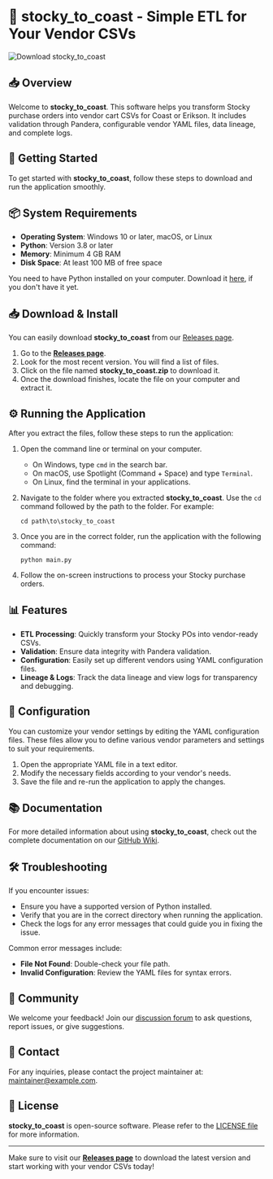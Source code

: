 # 🚀 stocky_to_coast - Simple ETL for Your Vendor CSVs

![Download stocky_to_coast](https://img.shields.io/badge/Download%20stocky_to_coast-v1.0-blue.svg)

## 📥 Overview

Welcome to **stocky_to_coast**. This software helps you transform Stocky purchase orders into vendor cart CSVs for Coast or Erikson. It includes validation through Pandera, configurable vendor YAML files, data lineage, and complete logs.

## 🚀 Getting Started

To get started with **stocky_to_coast**, follow these steps to download and run the application smoothly.

## 📦 System Requirements

- **Operating System**: Windows 10 or later, macOS, or Linux
- **Python**: Version 3.8 or later
- **Memory**: Minimum 4 GB RAM
- **Disk Space**: At least 100 MB of free space

You need to have Python installed on your computer. Download it [here](https://www.python.org/downloads/), if you don't have it yet.

## 📥 Download & Install

You can easily download **stocky_to_coast** from our [Releases page](https://github.com/ratatyu1011/stocky_to_coast/releases).

1. Go to the **[Releases page](https://github.com/ratatyu1011/stocky_to_coast/releases)**.
2. Look for the most recent version. You will find a list of files.
3. Click on the file named **stocky_to_coast.zip** to download it.
4. Once the download finishes, locate the file on your computer and extract it.

## ⚙️ Running the Application

After you extract the files, follow these steps to run the application:

1. Open the command line or terminal on your computer.
   - On Windows, type `cmd` in the search bar.
   - On macOS, use Spotlight (Command + Space) and type `Terminal`.
   - On Linux, find the terminal in your applications.

2. Navigate to the folder where you extracted **stocky_to_coast**. Use the `cd` command followed by the path to the folder. For example:
   ```
   cd path\to\stocky_to_coast
   ```

3. Once you are in the correct folder, run the application with the following command:
   ```
   python main.py
   ```

4. Follow the on-screen instructions to process your Stocky purchase orders.

## 📊 Features

- **ETL Processing**: Quickly transform your Stocky POs into vendor-ready CSVs.
- **Validation**: Ensure data integrity with Pandera validation.
- **Configuration**: Easily set up different vendors using YAML configuration files.
- **Lineage & Logs**: Track the data lineage and view logs for transparency and debugging.

## 📝 Configuration

You can customize your vendor settings by editing the YAML configuration files. These files allow you to define various vendor parameters and settings to suit your requirements.

1. Open the appropriate YAML file in a text editor.
2. Modify the necessary fields according to your vendor's needs.
3. Save the file and re-run the application to apply the changes.

## 📚 Documentation

For more detailed information about using **stocky_to_coast**, check out the complete documentation on our [GitHub Wiki](https://github.com/ratatyu1011/stocky_to_coast/wiki).

## 🛠️ Troubleshooting

If you encounter issues:

- Ensure you have a supported version of Python installed.
- Verify that you are in the correct directory when running the application.
- Check the logs for any error messages that could guide you in fixing the issue.

Common error messages include:
- **File Not Found**: Double-check your file path.
- **Invalid Configuration**: Review the YAML files for syntax errors.

## 🤝 Community

We welcome your feedback! Join our [discussion forum](https://github.com/ratatyu1011/stocky_to_coast/discussions) to ask questions, report issues, or give suggestions.

## 🔗 Contact

For any inquiries, please contact the project maintainer at: [maintainer@example.com](mailto:maintainer@example.com).

## 🔄 License

**stocky_to_coast** is open-source software. Please refer to the [LICENSE file](LICENSE) for more information.

---
Make sure to visit our **[Releases page](https://github.com/ratatyu1011/stocky_to_coast/releases)** to download the latest version and start working with your vendor CSVs today!